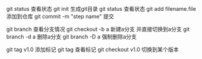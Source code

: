 git status                                            查看状态
git init                                                 生成git目录
git status                                            查看状态
git add filename.file                           添加到仓库
git commit  -m "step name"              提交

git branch                                          查看分支情况
git checkout -b a                               新建a分支 并直接切换到a分支
git branch -d a                                   删除a分支
git branch -D a                                  强制删除a分支

git tag v1.0                                        添加标记
git tag                                                查看标记
git checkout v1.0                               切换到某个版本
